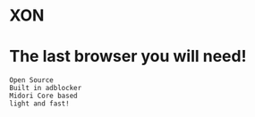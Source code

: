 # XON
#  The last browser you will need!
    Open Source
    Built in adblocker
    Midori Core based
    light and fast!
